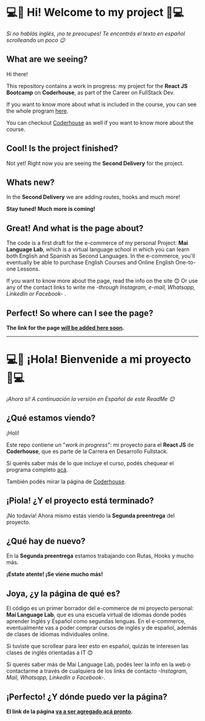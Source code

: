 # 💻🚀 Hi! Welcome to my project 🚀💻

_Si no hablás inglés, ¡no te preocupes! Te encontrás el texto en español scrolleando un poco 😉_

## What are we seeing?

Hi there!

This repository contains a work in progress: my project for the **React JS Bootcamp** on **Coderhouse**, as part of the Career on FullStack Dev.

If you want to know more about what is included in the course, you can see the whole program [here](https://drive.google.com/drive/folders/18MtR30Wlmsjmryy-aRTBmYf6U23WO_OK?usp=sharing).

You can checkout [Coderhouse](https://www.coderhouse.com/) as well if you want to know more about the course.

## Cool! Is the project finished?

Not yet! Right now you are seeing the **Second Delivery** for the project.

## Whats new?

In the **Second Delivery** we are adding routes, hooks and much more!

**Stay tuned! Much more is coming!**

## Great! And what is the page about?

The code is a first draft for the e-commerce of my personal Project: **Mai Language Lab**, which is a virtual language school in which you can learn both English and Spanish as Second Languages. In the e-commerce, you'll eventually be able to purchase English Courses and Online English One-to-one Lessons.

If you want to know more about the page, read the info on the site 😊 Or use any of the contact links to write me _-through Instagram, e-mail, Whatsapp, LinkedIn or Facebook-_ .

## Perfect! So where can I see the page?

**The link for the page [will be added here soon](https://).**

---

# 💻🚀 ¡Hola! Bienvenide a mi proyecto 🚀💻

_¡Ahora sí! A continuación la versión en Español de este ReadMe 😊_

## ¿Qué estamos viendo?

¡Holi!

Este repo contiene un "_work in progress_": mi proyecto para el **React JS** de **Coderhouse**, que es parte de la Carrera en Desarrollo Fullstack.

Si querés saber más de lo que incluye el curso, podés chequear el programa completo [acá](https://drive.google.com/drive/folders/18MtR30Wlmsjmryy-aRTBmYf6U23WO_OK?usp=sharing).

También podés mirar la página de [Coderhouse](https://www.coderhouse.com/).

## ¡Piola! ¿Y el proyecto está terminado?

¡No todavía! Ahora mismo estás viendo la **Segunda preentrega** del proyecto.

## ¿Qué hay de nuevo?

En la **Segunda preentrega** estamos trabajando con Rutas, Hooks y mucho más.

**¡Estate atente! ¡Se viene mucho más!**

## Joya, ¿y la página de qué es?

El código es un primer borrador del e-commerce de mi proyecto personal: **Mai Language Lab**, que es una escuela virtual de idiomas donde podés aprender Inglés y Español como segundas lenguas. En el e-commerce, eventualmente vas a poder comprar cursos de inglés y de español, además de clases de idiomas individuales online.

Si tuviste que scrollear para leer esto en español, quizás te interesen las clases de inglés orientadas a IT 😊

Si querés saber más de Mai Language Lab, podés leer la info en la web o contactarme a través de cualquiera de los links de contacto _-Instagram, Mail, Whatsapp, LinkedIn o Facebook-_.

## ¡Perfecto! ¿Y dónde puedo ver la página?

**El link de la página [va a ser agregado acá pronto](https://).**
